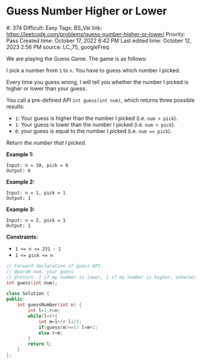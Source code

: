 # Guess Number Higher or Lower

#: 374
Difficult: Easy
Tags: BS_Val
link: https://leetcode.com/problems/guess-number-higher-or-lower/
Priority: Pass
Created time: October 17, 2022 6:42 PM
Last edited time: October 12, 2023 2:56 PM
source: LC_75, googleFreq

We are playing the Guess Game. The game is as follows:

I pick a number from `1` to `n`. You have to guess which number I picked.

Every time you guess wrong, I will tell you whether the number I picked is higher or lower than your guess.

You call a pre-defined API `int guess(int num)`, which returns three possible results:

- `1`: Your guess is higher than the number I picked (i.e. `num > pick`).
- `1`: Your guess is lower than the number I picked (i.e. `num < pick`).
- `0`: your guess is equal to the number I picked (i.e. `num == pick`).

Return *the number that I picked*.

**Example 1:**

```
Input: n = 10, pick = 6
Output: 6

```

**Example 2:**

```
Input: n = 1, pick = 1
Output: 1

```

**Example 3:**

```
Input: n = 2, pick = 1
Output: 1

```

**Constraints:**

- `1 <= n <= 231 - 1`
- `1 <= pick <= n`

```cpp
// Forward declaration of guess API.
// @param num, your guess
// @return -1 if my number is lower, 1 if my number is higher, otherwise return 0
int guess(int num);

class Solution {
public:
    int guessNumber(int n) {
        int l=1,r=n;
        while(l<r){
            int m=l+(r-l)/2;
            if(guess(m)==1) l=m+1;
            else r=m;
        }
        return l;
    }
};
```